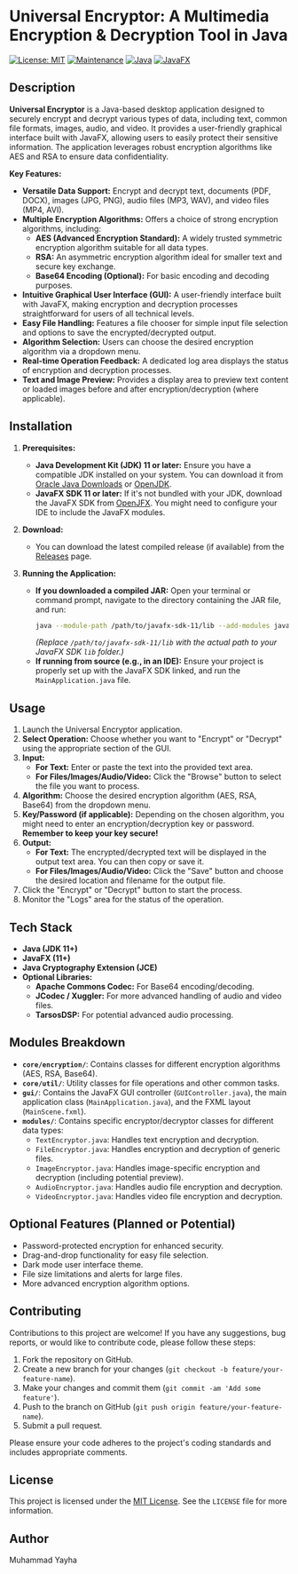 # Universal Encryptor: A Multimedia Encryption & Decryption Tool in Java

[![License: MIT](https://img.shields.io/badge/License-MIT-yellow.svg)](https://opensource.org/licenses/MIT)
[![Maintenance](https://img.shields.io/badge/Maintained%3F-yes-green.svg)](https://github.com/your-username/UniversalEncryptor/graphs/commit-activity)
[![Java](https://img.shields.io/badge/Java-11+-blue.svg)](https://www.oracle.com/java/)
[![JavaFX](https://img.shields.io/badge/JavaFX-11+-orange.svg)](https://openjfx.io/)

## Description

**Universal Encryptor** is a Java-based desktop application designed to securely encrypt and decrypt various types of data, including text, common file formats, images, audio, and video. It provides a user-friendly graphical interface built with JavaFX, allowing users to easily protect their sensitive information. The application leverages robust encryption algorithms like AES and RSA to ensure data confidentiality.

**Key Features:**

* **Versatile Data Support:** Encrypt and decrypt text, documents (PDF, DOCX), images (JPG, PNG), audio files (MP3, WAV), and video files (MP4, AVI).
* **Multiple Encryption Algorithms:** Offers a choice of strong encryption algorithms, including:
    * **AES (Advanced Encryption Standard):** A widely trusted symmetric encryption algorithm suitable for all data types.
    * **RSA:** An asymmetric encryption algorithm ideal for smaller text and secure key exchange.
    * **Base64 Encoding (Optional):** For basic encoding and decoding purposes.
* **Intuitive Graphical User Interface (GUI):** A user-friendly interface built with JavaFX, making encryption and decryption processes straightforward for users of all technical levels.
* **Easy File Handling:** Features a file chooser for simple input file selection and options to save the encrypted/decrypted output.
* **Algorithm Selection:** Users can choose the desired encryption algorithm via a dropdown menu.
* **Real-time Operation Feedback:** A dedicated log area displays the status of encryption and decryption processes.
* **Text and Image Preview:** Provides a display area to preview text content or loaded images before and after encryption/decryption (where applicable).

## Installation

1.  **Prerequisites:**
    * **Java Development Kit (JDK) 11 or later:** Ensure you have a compatible JDK installed on your system. You can download it from [Oracle Java Downloads](https://www.oracle.com/java/technologies/downloads/) or [OpenJDK](https://openjdk.java.net/).
    * **JavaFX SDK 11 or later:** If it's not bundled with your JDK, download the JavaFX SDK from [OpenJFX](https://openjfx.io/downloads/). You might need to configure your IDE to include the JavaFX modules.

2.  **Download:**
    * You can download the latest compiled release (if available) from the [Releases](https://github.com/your-username/UniversalEncryptor/releases) page.

3.  **Running the Application:**
    * **If you downloaded a compiled JAR:** Open your terminal or command prompt, navigate to the directory containing the JAR file, and run:
        ```bash
        java --module-path /path/to/javafx-sdk-11/lib --add-modules javafx.controls,javafx.fxml -jar UniversalEncryptor.jar
        ```
        *(Replace `/path/to/javafx-sdk-11/lib` with the actual path to your JavaFX SDK `lib` folder.)*
    * **If running from source (e.g., in an IDE):** Ensure your project is properly set up with the JavaFX SDK linked, and run the `MainApplication.java` file.

## Usage

1.  Launch the Universal Encryptor application.
2.  **Select Operation:** Choose whether you want to "Encrypt" or "Decrypt" using the appropriate section of the GUI.
3.  **Input:**
    * **For Text:** Enter or paste the text into the provided text area.
    * **For Files/Images/Audio/Video:** Click the "Browse" button to select the file you want to process.
4.  **Algorithm:** Choose the desired encryption algorithm (AES, RSA, Base64) from the dropdown menu.
5.  **Key/Password (if applicable):** Depending on the chosen algorithm, you might need to enter an encryption/decryption key or password. **Remember to keep your key secure!**
6.  **Output:**
    * **For Text:** The encrypted/decrypted text will be displayed in the output text area. You can then copy or save it.
    * **For Files/Images/Audio/Video:** Click the "Save" button and choose the desired location and filename for the output file.
7.  Click the "Encrypt" or "Decrypt" button to start the process.
8.  Monitor the "Logs" area for the status of the operation.

## Tech Stack

* **Java (JDK 11+)**
* **JavaFX (11+)**
* **Java Cryptography Extension (JCE)**
* **Optional Libraries:**
    * **Apache Commons Codec:** For Base64 encoding/decoding.
    * **JCodec / Xuggler:** For more advanced handling of audio and video files.
    * **TarsosDSP:** For potential advanced audio processing.

## Modules Breakdown

* **`core/encryption/`**: Contains classes for different encryption algorithms (AES, RSA, Base64).
* **`core/util/`**: Utility classes for file operations and other common tasks.
* **`gui/`**: Contains the JavaFX GUI controller (`GUIController.java`), the main application class (`MainApplication.java`), and the FXML layout (`MainScene.fxml`).
* **`modules/`**: Contains specific encryptor/decryptor classes for different data types:
    * `TextEncryptor.java`: Handles text encryption and decryption.
    * `FileEncryptor.java`: Handles encryption and decryption of generic files.
    * `ImageEncryptor.java`: Handles image-specific encryption and decryption (including potential preview).
    * `AudioEncryptor.java`: Handles audio file encryption and decryption.
    * `VideoEncryptor.java`: Handles video file encryption and decryption.

## Optional Features (Planned or Potential)

* Password-protected encryption for enhanced security.
* Drag-and-drop functionality for easy file selection.
* Dark mode user interface theme.
* File size limitations and alerts for large files.
* More advanced encryption algorithm options.

## Contributing

Contributions to this project are welcome! If you have any suggestions, bug reports, or would like to contribute code, please follow these steps:

1.  Fork the repository on GitHub.
2.  Create a new branch for your changes (`git checkout -b feature/your-feature-name`).
3.  Make your changes and commit them (`git commit -am 'Add some feature'`).
4.  Push to the branch on GitHub (`git push origin feature/your-feature-name`).
5.  Submit a pull request.

Please ensure your code adheres to the project's coding standards and includes appropriate comments.

## License

This project is licensed under the [MIT License](LICENSE). See the `LICENSE` file for more information.

## Author

Muhammad Yayha



